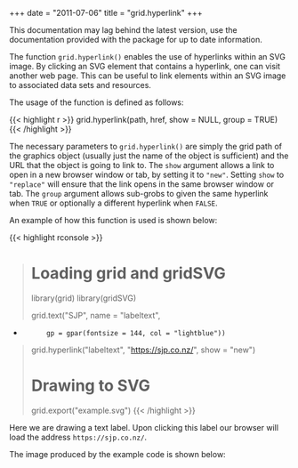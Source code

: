 +++
date = "2011-07-06"
title = "grid.hyperlink"
+++

<p class="notice">This documentation may lag behind the latest version, use the documentation provided with the package for up to date information.</p>

The function `grid.hyperlink()` enables the use of hyperlinks within an SVG
image. By clicking an SVG element that contains a hyperlink, one can visit
another web page. This can be useful to link elements within an SVG image to
associated data sets and resources.

The usage of the function is defined as follows:

{{< highlight r >}}
grid.hyperlink(path, href, show = NULL, group = TRUE)
{{< /highlight >}}

The necessary parameters to `grid.hyperlink()` are simply the grid path of the
graphics object (usually just the name of the object is sufficient) and the URL
that the object is going to link to. The `show` argument allows a link to open
in a new browser window or tab, by setting it to `"new"`. Setting `show` to
`"replace"` will ensure that the link opens in the same browser window or tab.
The `group` argument allows sub-grobs to given the same hyperlink when `TRUE`
or optionally a different hyperlink when `FALSE`.

An example of how this function is used is shown below:

{{< highlight rconsole >}}
> # Loading grid and gridSVG
> library(grid)
> library(gridSVG)
> 
> grid.text("SJP", name = "labeltext",
+           gp = gpar(fontsize = 144, col = "lightblue"))
> grid.hyperlink("labeltext", "https://sjp.co.nz/", show = "new")
> 
> # Drawing to SVG
> grid.export("example.svg")
{{< /highlight >}}

Here we are drawing a text label. Upon clicking this label our browser will
load the address `https://sjp.co.nz/`.

The image produced by the example code is shown below:

<object data="grid-hyperlink-example.svg" type="image/svg+xml" class="span-90pc"></object>

<script async src="/scripts/gridsvg-scripts.js"></script>
